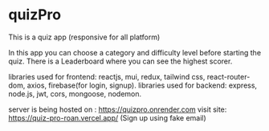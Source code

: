 # quizPro
This is a quiz app (responsive for all platform)

In this app you can choose a category and difficulty level before starting the quiz.
There is  a Leaderboard where you can see the highest scorer.

libraries used for frontend: reactjs, mui, redux, tailwind css, react-router-dom, axios, firebase(for login, signup).
libraries used for backend: express, node.js, jwt, cors, mongoose, nodemon.

server is being hosted on : https://quizpro.onrender.com
visit site: https://quiz-pro-roan.vercel.app/
(Sign up using fake email)
